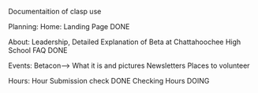 Documentaition of clasp use

Planning:
Home: Landing Page DONE

About: Leadership, Detailed Explanation of Beta at Chattahoochee High School
       FAQ DONE

Events: Betacon--> What it is and pictures
        Newsletters
        Places to volunteer

Hours: Hour Submission check DONE
       Checking Hours DOING
